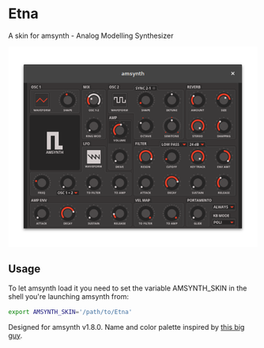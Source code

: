 # Etna
A skin for amsynth - Analog Modelling Synthesizer

![screenshot](https://github.com/turisc/amsynth-skin-etna/raw/master/amsynth-skin-etna-screenshot.png)

## Usage
To let amsynth load it you need to set the variable AMSYNTH_SKIN in the shell you're launching amsynth from:
```bash
export AMSYNTH_SKIN='/path/to/Etna'
```

Designed for amsynth v1.8.0.
Name and color palette inspired by [this big guy](https://duckduckgo.com/?q=etna&iax=images&ia=images).
